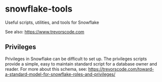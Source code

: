 # snowflake-tools
Useful scripts, utilities, and tools for Snowflake

See also: https://www.trevorscode.com

## Privileges
Privileges in Snowflake can be difficult to set up. The privileges scripts provide a simple, easy to maintain standard script for a database owner and reader. For more about this schema, see: https://trevorscode.com/toward-a-standard-model-for-snowflake-roles-and-privileges/
